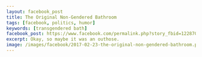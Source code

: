 ```yaml
---
layout: facebook_post
title: The Original Non-Gendered Bathroom
tags: [facebook, politics, humor]
keywords: [transgendered bath]
facebook_post: https://www.facebook.com/permalink.php?story_fbid=1228701400541249&id=1139573672787356
excerpt: Okay, so maybe it was an outhose.
image: /images/facebook/2017-02-23-the-original-non-gendered-bathroom.png
---
```

